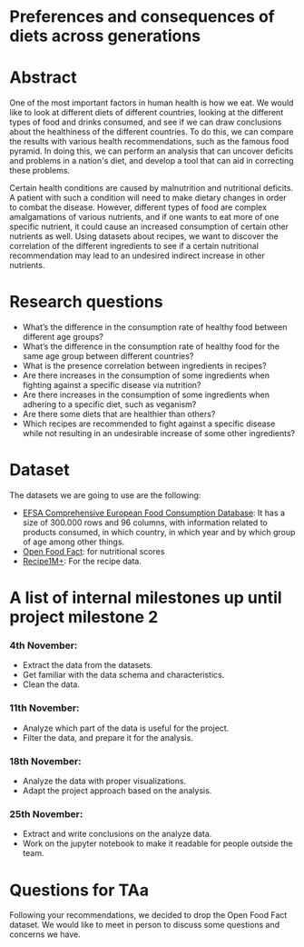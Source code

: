 # Preferences and consequences of diets across generations

# Abstract
One of the most important factors in human health is how we eat. We would like to look at different diets of different countries, looking at the different types of food and drinks consumed, and see if we can draw conclusions about the healthiness of the different countries. To do this, we can compare the results with various health recommendations, such as the famous food pyramid. In doing this, we can perform an analysis that can uncover deficits and problems in a nation's diet, and develop a tool that can aid in correcting these problems.

Certain health conditions are caused by malnutrition and nutritional deficits. A patient with such a condition will need to make dietary changes in order to combat the disease. However, different types of food are complex amalgamations of various nutrients, and if one wants to eat more of one specific nutrient, it could cause an increased consumption of certain other nutrients as well. Using datasets about recipes, we want to discover the correlation of the different ingredients to see if a certain nutritional recommendation may lead to an undesired indirect increase in other nutrients.


# Research questions
- What’s the difference in the consumption rate of healthy food between different age groups?
- What’s the difference in the consumption rate of healthy food for the same age group between different countries?
- What is the presence correlation between ingredients in recipes?
- Are there increases in the consumption of some ingredients when fighting against a specific disease via nutrition?
- Are there increases in the consumption of some ingredients when adhering to a specific diet, such as veganism?
- Are there some diets that are healthier than others?
- Which recipes are recommended to fight against a specific disease while not resulting in an undesirable increase of some other ingredients?


# Dataset
The datasets we are going to use are the following:
- [EFSA Comprehensive European Food Consumption Database](http://data.europa.eu/euodp/en/data/dataset/the-efsa-comprehensive-european-food-consumption-database): It has a size of 300.000 rows and 96 columns, with information related to products consumed, in which country, in which year and by which group of age among other things.
- [Open Food Fact](https://world.openfoodfacts.org/data): for nutritional scores
- [Recipe1M+](http://pic2recipe.csail.mit.edu): For the recipe data.

# A list of internal milestones up until project milestone 2
### 4th November:

- Extract the data from the datasets.
- Get familiar with the data schema and characteristics.
- Clean the data.

### 11th November:

- Analyze which part of the data is useful for the project.
- Filter the data, and prepare it for the analysis.

### 18th November:

- Analyze the data with proper visualizations.
- Adapt the project approach based on the analysis.

### 25th November:

- Extract and write conclusions on the analyze data.
- Work on the jupyter notebook to make it readable for people outside the team.


# Questions for TAa
Following your recommendations, we decided to drop the Open Food Fact dataset.
We would like to meet in person to discuss some questions and concerns we have.

